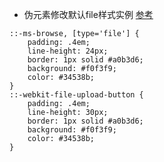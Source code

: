 * 伪元素修改默认file样式实例 [参考](http://www.zhangxinxu.com/study/201306/pseudo-elements-to-style-type-file.html)
```
::-ms-browse, [type='file'] {
    padding: .4em;
    line-height: 24px;
    border: 1px solid #a0b3d6;
    background: #f0f3f9;
    color: #34538b;
}
::-webkit-file-upload-button {
    padding: .4em;
    line-height: 30px;
    border: 1px solid #a0b3d6;
    background: #f0f3f9;
    color: #34538b;
}

```